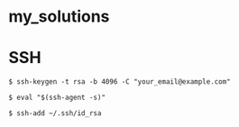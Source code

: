 # my_solutions


# SSH
`$ ssh-keygen -t rsa -b 4096 -C "your_email@example.com"`

`$ eval "$(ssh-agent -s)"`

`$ ssh-add ~/.ssh/id_rsa`
